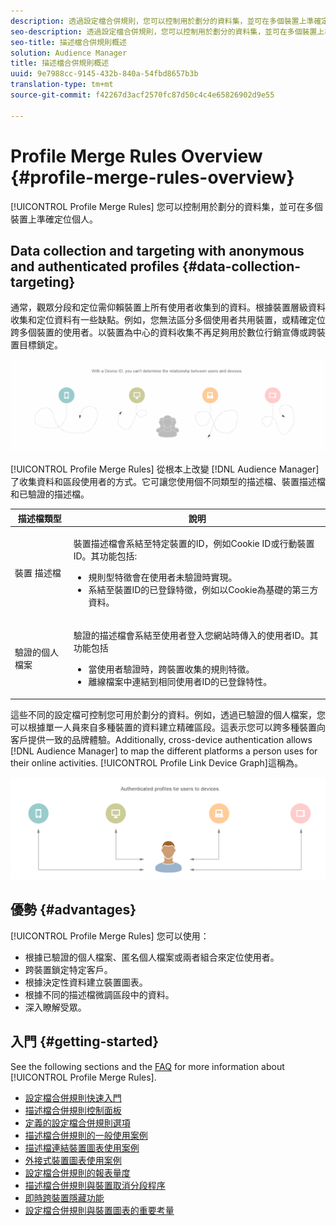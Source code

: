 ```yaml
---
description: 透過設定檔合併規則，您可以控制用於劃分的資料集，並可在多個裝置上準確定位人員。
seo-description: 透過設定檔合併規則，您可以控制用於劃分的資料集，並可在多個裝置上準確定位人員。
seo-title: 描述檔合併規則概述
solution: Audience Manager
title: 描述檔合併規則概述
uuid: 9e7988cc-9145-432b-840a-54fbd8657b3b
translation-type: tm+mt
source-git-commit: f42267d3acf2570fc87d50c4c4e65826902d9e55

---
```



# Profile Merge Rules Overview {#profile-merge-rules-overview}

[!UICONTROL Profile Merge Rules] 您可以控制用於劃分的資料集，並可在多個裝置上準確定位個人。

## Data collection and targeting with anonymous and authenticated profiles {#data-collection-targeting}

通常，觀眾分段和定位需仰賴裝置上所有使用者收集到的資料。根據裝置層級資料收集和定位資料有一些缺點。例如，您無法區分多個使用者共用裝置，或精確定位跨多個裝置的使用者。以裝置為中心的資料收集不再足夠用於數位行銷宣傳或跨裝置目標鎖定。

![](assets/unauthenticated2.png)

[!UICONTROL Profile Merge Rules] 從根本上改變 [!DNL Audience Manager] 了收集資料和區段使用者的方式。它可讓您使用個不同類型的描述檔、裝置描述檔和已驗證的描述檔。

<table id="table_CE98C0E32A964B27804736A896233869"> 
 <thead> 
  <tr> 
   <th colname="col1" class="entry"> 描述檔類型 </th> 
   <th colname="col2" class="entry"> 說明 </th> 
  </tr> 
 </thead>
 <tbody> 
  <tr> 
   <td colname="col1"> 裝置 描述檔 </td> 
   <td colname="col2"> <p>裝置描述檔會系結至特定裝置的ID，例如Cookie ID或行動裝置ID。其功能包括: </p> <p>
     <ul id="ul_0420875DE65E44FFAC76E0DD205CFEC4"> 
      <li id="li_044AD85C644A41FB8EF48164BAC0CE34">規則型特徵會在使用者未驗證時實現。 </li> 
      <li id="li_984D9790A6984139AFCFC2DFE4DF1BFC">系結至裝置ID的已登錄特徵，例如以Cookie為基礎的第三方資料。 </li>
     </ul> </p> </td>
  </tr>
  <tr> 
   <td colname="col1"> 驗證的個人檔案 </td> 
   <td colname="col2"> <p>驗證的描述檔會系結至使用者登入您網站時傳入的使用者ID。其功能包括 </p>
    <ul id="ul_18319CAA875148DBAE095134D42637B3"> 
     <li id="li_E24BD33E049849E5A594B0750F530475">當使用者驗證時，跨裝置收集的規則特徵。 </li>
     <li id="li_531AC9E0EC9D45108457FEC8E8D4E66C">離線檔案中連結到相同使用者ID的已登錄特性。 </li>
    </ul> </td>
  </tr>
 </tbody>
</table>

這些不同的設定檔可控制您可用於劃分的資料。例如，透過已驗證的個人檔案，您可以根據單一人員來自多種裝置的資料建立精確區段。這表示您可以跨多種裝置向客戶提供一致的品牌體驗。Additionally, cross-device authentication allows [!DNL Audience Manager] to map the different platforms a person uses for their online activities. [!UICONTROL Profile Link Device Graph]這稱為。

![](assets/authenticated2.png)

## 優勢 {#advantages}

[!UICONTROL Profile Merge Rules] 您可以使用：

* 根據已驗證的個人檔案、匿名個人檔案或兩者組合來定位使用者。
* 跨裝置鎖定特定客戶。
* 根據決定性資料建立裝置圖表。
* 根據不同的描述檔微調區段中的資料。
* 深入瞭解受眾。

## 入門 {#getting-started}

See the following sections and the [FAQ](../../faq/faq-profile-merge.md) for more information about [!UICONTROL Profile Merge Rules].

* [設定檔合併規則快速入門](/help/using/features/profile-merge-rules/merge-rules-start.md)
* [描述檔合併規則控制面板](/help/using/features/profile-merge-rules/merge-rules-dashboard.md)
* [定義的設定檔合併規則選項](/help/using/features/profile-merge-rules/merge-rule-definitions.md)
* [描述檔合併規則的一般使用案例](/help/using/features/profile-merge-rules/merge-rule-targeting-options.md)
* [描述檔連結裝置圖表使用案例](/help/using/features/profile-merge-rules/profile-link-use-case.md)
* [外接式裝置圖表使用案例](/help/using/features/profile-merge-rules/external-graph-use-cases.md)
* [設定檔合併規則的報表量度](/help/using/features/profile-merge-rules/profile-link-metrics.md)
* [描述檔合併規則與裝置取消分段程序](/help/using/features/profile-merge-rules/merge-rule-unsegment.md)
* [即時跨裝置隱藏功能](/help/using/features/profile-merge-rules/instant-cross-device-suppression.md)
* [設定檔合併規則與裝置圖表的重要考量](/help/using/features/profile-merge-rules/considerations-pmr-device-graph.md)

